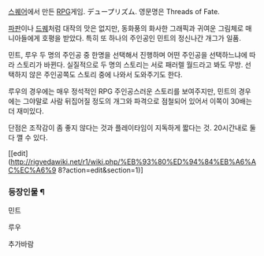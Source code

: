 [스퀘어](%EC%8A%A4%ED%80%98%EC%96%B4.md)에서 만든 [RPG](RPG.md)게임. デュープリズム.
영문명은 Threads of Fate.

  

[파판](%ED%8C%8C%ED%8C%90.md)이나 [드퀘](%EB%93%9C%ED%80%98.md)처럼 대작의 맛은 없지만,
동화풍의 화사한 그래픽과 귀여운 그림체로 매니아들에게 호평을 받았다. 특히 또 하나의 주인공인 민트의 정신나간 개그가 일품.

  

민트, 루우 두 명의 주인공 중 한명을 선택해서 진행하며 어떤 주인공을 선택하느냐에 따라 스토리가 바뀐다. 실질적으로 두 명의 스토리는 서로
패러렐 월드라고 봐도 무방. 선택하지 않은 주인공쪽도 스토리 중에 나와서 도와주기도 한다.

  

루우의 경우에는 매우 정석적인 RPG 주인공스러운 스토리를 보여주지만, 민트의 경우에는 그야말로 사람 뒤집어질 정도의 개그와 파격으로
점철되어 있어서 이쪽이 30배는 더 재미있다.

  

단점은 조작감이 좀 좋지 않다는 것과 플레이타임이 지독하게 짧다는 것. 20시간내로 둘 다 깰 수 있다.

  

[[edit](http://rigvedawiki.net/r1/wiki.php/%EB%93%80%ED%94%84%EB%A6%AC%EC%A6%9
8?action=edit&section=1)]

### 등장인물 ¶

  

민트

  

루우

  

추가바람

